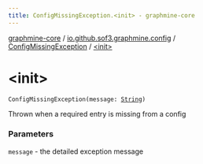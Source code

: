```yaml
---
title: ConfigMissingException.<init> - graphmine-core
---
```


[graphmine-core](../../index.html) / [io.github.sof3.graphmine.config](../index.html) / [ConfigMissingException](index.html) / [&lt;init&gt;](./-init-.html)

# &lt;init&gt;

`ConfigMissingException(message: `[`String`](https://kotlinlang.org/api/latest/jvm/stdlib/kotlin/-string/index.html)`)`

Thrown when a required entry is missing from a config

### Parameters

`message` - the detailed exception message